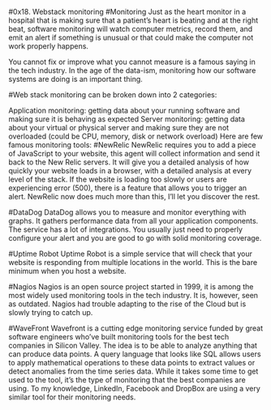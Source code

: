 #0x18. Webstack monitoring
#Monitoring
Just as the heart monitor in a hospital that is making sure that a patient’s heart is beating and at the right beat, software monitoring will watch computer metrics, record them, and emit an alert if something is unusual or that could make the computer not work properly happens.

You cannot fix or improve what you cannot measure is a famous saying in the tech industry. In the age of the data-ism, monitoring how our software systems are doing is an important thing.

#Web stack monitoring can be broken down into 2 categories:

Application monitoring: getting data about your running software and making sure it is behaving as expected
Server monitoring: getting data about your virtual or physical server and making sure they are not overloaded (could be CPU, memory, disk or network overload)
Here are few famous monitoring tools:
#NewRelic
NewRelic requires you to add a piece of JavaScript to your website, this agent will collect information and send it back to the New Relic servers. It will give you a detailed analysis of how quickly your website loads in a browser, with a detailed analysis at every level of the stack. If the website is loading too slowly or users are experiencing error (500), there is a feature that allows you to trigger an alert. NewRelic now does much more than this, I’ll let you discover the rest.

#DataDog
DataDog allows you to measure and monitor everything with graphs. It gathers performance data from all your application components. The service has a lot of integrations. You usually just need to properly configure your alert and you are good to go with solid monitoring coverage.

#Uptime Robot
Uptime Robot is a simple service that will check that your website is responding from multiple locations in the world. This is the bare minimum when you host a website.

#Nagios
Nagios is an open source project started in 1999, it is among the most widely used monitoring tools in the tech industry. It is, however, seen as outdated. Nagios had trouble adapting to the rise of the Cloud but is slowly trying to catch up.

#WaveFront
Wavefront is a cutting edge monitoring service funded by great software engineers who’ve built monitoring tools for the best tech companies in Silicon Valley. The idea is to be able to analyze anything that can produce data points. A query language that looks like SQL allows users to apply mathematical operations to these data points to extract values or detect anomalies from the time series data. While it takes some time to get used to the tool, it’s the type of monitoring that the best companies are using. To my knowledge, LinkedIn, Facebook and DropBox are using a very similar tool for their monitoring needs.
